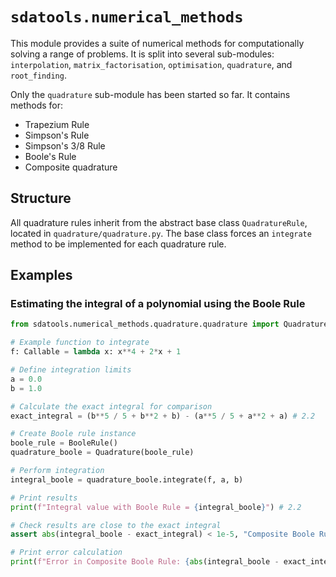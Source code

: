 # `sdatools.numerical_methods`

This module provides a suite of numerical methods for computationally solving a range of problems. It is split into several sub-modules: `interpolation`, `matrix_factorisation`, `optimisation`, `quadrature`, and `root_finding`.

Only the `quadrature` sub-module has been started so far. It contains methods for:

- Trapezium Rule
- Simpson's Rule
- Simpson's 3/8 Rule
- Boole's Rule
- Composite quadrature

## Structure

All quadrature rules inherit from the abstract base class `QuadratureRule`, located in `quadrature/quadrature.py`. The base class forces an `integrate` method to be implemented for each quadrature rule.

## Examples

### Estimating the integral of a polynomial using the Boole Rule

```python
from sdatools.numerical_methods.quadrature.quadrature import Quadrature, BooleRule

# Example function to integrate
f: Callable = lambda x: x**4 + 2*x + 1

# Define integration limits
a = 0.0
b = 1.0

# Calculate the exact integral for comparison
exact_integral = (b**5 / 5 + b**2 + b) - (a**5 / 5 + a**2 + a) # 2.2

# Create Boole rule instance
boole_rule = BooleRule()
quadrature_boole = Quadrature(boole_rule)

# Perform integration
integral_boole = quadrature_boole.integrate(f, a, b)

# Print results
print(f"Integral value with Boole Rule = {integral_boole}") # 2.2

# Check results are close to the exact integral
assert abs(integral_boole - exact_integral) < 1e-5, "Composite Boole Rule failed"

# Print error calculation
print(f"Error in Composite Boole Rule: {abs(integral_boole - exact_integral)}") # 0.0
```